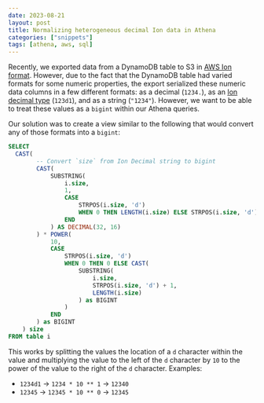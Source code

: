 ```yaml
---
date: 2023-08-21
layout: post
title: Normalizing heterogeneous decimal Ion data in Athena
categories: ["snippets"]
tags: [athena, aws, sql]
---
```


Recently, we exported data from a DynamoDB table to S3 in [AWS Ion format](https://amazon-ion.github.io/ion-docs/docs/spec.html).  However, due to the fact that the DynamoDB table had varied formats for some numeric properties, the export serialized these numeric data columns in a few different formats: as a decimal (`1234.`), as an [Ion decimal type](https://amazon-ion.github.io/ion-docs/docs/decimal.html) (`123d1`), and as a string (`"1234"`).  However, we want to be able to treat these values as a `bigint` within our Athena queries.

Our solution was to create a view similar to the following that would convert any of those formats into a `bigint`:

```sql
SELECT
  CAST(
		-- Convert `size` from Ion Decimal string to bigint
		CAST(
			SUBSTRING(
				i.size,
				1,
				CASE
					STRPOS(i.size, 'd')
					WHEN 0 THEN LENGTH(i.size) ELSE STRPOS(i.size, 'd') - 1
				END
			) AS DECIMAL(32, 16)
		) * POWER(
			10,
			CASE
				STRPOS(i.size, 'd')
				WHEN 0 THEN 0 ELSE CAST(
					SUBSTRING(
						i.size,
						STRPOS(i.size, 'd') + 1,
						LENGTH(i.size)
					) as BIGINT
				)
			END
		) as BIGINT
	) size
FROM table i
```

This works by splitting the values the location of a `d` character within the value and multiplying the value to the left of the `d` character by `10` to the power of the value to the right of the `d` character.  Examples:

* `1234d1` -> `1234 * 10 ** 1` -> `12340`
* `12345` -> `12345 * 10 ** 0` -> `12345`
